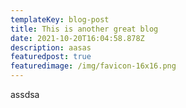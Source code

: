 ```yaml
---
templateKey: blog-post
title: This is another great blog
date: 2021-10-20T16:04:58.878Z
description: aasas
featuredpost: true
featuredimage: /img/favicon-16x16.png
---
```

assdsa